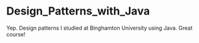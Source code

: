 Design_Patterns_with_Java
=========================

Yep.  Design patterns I studied at Binghamton University using Java.  Great course!